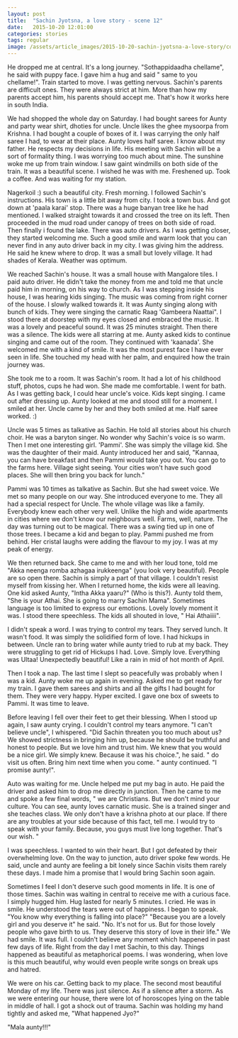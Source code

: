 ```yaml
---
layout: post
title:  "Sachin Jyotsna, a love story - scene 12"
date:   2015-10-20 12:01:00
categories: stories
tags: regular
image: /assets/article_images/2015-10-20-sachin-jyotsna-a-love-story/cover.jpg
---
```

He dropped me at central. It's a long journey. "Sothappidaadha chellame", he said with puppy face. I gave him a hug and said " same to you chellame!". Train started to move. I was getting nervous. Sachin's parents are difficult ones. They were always strict at him. More than how my parents accept him, his parents should accept me. That's how it works here in south India. 

We had shopped the whole day on Saturday. I had bought sarees for Aunty and party wear shirt, dhoties for uncle. Uncle likes the ghee mysoorpa from Krishna. I had bought a couple of boxes of it. I was carrying the only half saree I had, to wear at their place. Aunty loves half saree. I know about my father. He respects my decisions in life. His meeting with Sachin will be a sort of formality thing. I was worrying too much about mine. The sunshine woke me up from train window. I saw gaint windmills on both side of the train. It was a beautiful scene. I wished he was with me. Freshened up. Took a coffee. And was waiting for my station. 

Nagerkoil :) such a beautiful city. Fresh morning. I followed Sachin's instructions. His town is a little bit away from city. I took a town bus. And got down at 'paala karai' stop. There was a huge banyan tree like he had mentioned. I walked straight towards it and crossed the tree on its left. Then proceeded in the mud road under canopy of trees on both side of road. Then finally i found the lake. There was auto drivers. As I was getting closer, they started welcoming me. Such a good smile and warm look that you can never find in any auto driver back in my city. I was giving him the address. He said he knew where to drop. It was a small but lovely village. It had shades of Kerala. Weather was optimum. 

We reached Sachin's house. It was a small house with Mangalore tiles. I paid auto driver. He didn't take the money from me and told me that uncle paid him in morning, on his way to church. As I was stepping inside his house, I was hearing kids singing. The music was coming from right corner of the house. I slowly walked towards it. It was Aunty singing along with bunch of kids. They were singing the carnatic Raag 'Gambeera Naattai". I stood there at doorstep with my eyes closed and embraced the music. It was a lovely and peaceful sound. It was 25 minutes straight. Then there was a silence. The kids were all starring at me. Aunty asked kids to continue singing and came out of the room. They continued with 'kaanada'. She welcomed me with a kind of smile. It was the most purest face I have ever seen in life. She touched my head with her palm, and enquired how the train journey was. 

She took me to a room. It was Sachin's room. It had a lot of his childhood stuff, photos, cups he had won. She made me comfortable. I went for bath. As I was getting back, I could hear uncle's voice. Kids kept singing. I came out after dressing up. Aunty looked at me and stood still for a moment. I smiled at her. Uncle came by her and they both smiled at me. Half saree worked. :)

Uncle was 5 times as talkative as Sachin. He told all stories about his church choir. He was a baryton singer. No wonder why Sachin's voice is so warm. Then I met one interesting girl. 'Pammi'. She was simply the village kid. She was the daughter of their maid. Aunty introduced her and said, "Kannaa, you can have breakfast and then Pammi would take you out. You can go to the farms here. Village sight seeing. Your cities won't have such good places. She will then bring you back for lunch." 

Pammi was 10 times as talkative as Sachin. But she had sweet voice. We met so many people on our way. She introduced everyone to me. They all had a special respect for Uncle. The whole village was like a family. Everybody knew each other very well. Unlike the high and wide apartments in cities where we don't know our neighbours well. Farms, well, nature. The day was turning out to be magical. There was a swing tied up in one of those trees. I became a kid and began to play. Pammi pushed me from behind. Her cristal laughs were adding the flavour to my joy. I was at my peak of energy. 

We then returned back. She came to me and with her loud tone, told me "Akka neenga romba azhagaa irukkeenga" (you look very beautiful). People are so open there. Sachin is simply a part of that village. I couldn't resist myself from kissing her. When I returned home, the kids were all leaving. One kid asked Aunty, "Intha Akka yaaru?" (Who is this?). Aunty told them, "She is your Athai. She is going to marry Sachin Mama". 
Sometimes language is too limited to express our emotions. Lovely lovely moment it was. I stood there speechless. The kids all shouted in love, " Hai Athaiiii". 

I didn't speak a word. I was trying to control my tears. They served lunch. It wasn't food. It was simply the solidified form of love. I had hickups in between. Uncle ran to bring water while aunty tried to rub at my back. They were struggling to get rid of Hickups I had. Love. Simply love. Everything was Ultaa! Unexpectedly beautiful! Like a rain in mid of hot month of April. 

Then I took a nap. The last time I slept so peacefully was probably when I was a kid. Aunty woke me up again in evening. Asked me to get ready for my train. I gave them sarees and shirts and all the gifts I had bought for them. They were very happy. Hyper excited. I gave one box of sweets to Pammi. It was time to leave. 

Before leaving I fell over their feet to get their blessing. When I stood up again, I saw aunty crying. I couldn't control my tears anymore. "I can't believe uncle", I whispered. "Did Sachin threaten you too much about us? We showed strictness in bringing him up, because he should be truthful and honest to people. But we love him and trust him. We knew that you would be a nice girl. We simply knew. Because it was his choice.", he said. " do visit us often. Bring him next time when you come. " aunty continued. 
"I promise aunty!". 

Auto was waiting for me. Uncle helped me put my bag in auto. He paid the driver and asked him to drop me directly in junction. Then he came to me and spoke a few final words, " we are Christians. But we don't mind your culture. You can see, aunty loves carnatic music. She is a trained singer and she teaches class. We only don't have a krishna photo at our place. If there are any troubles at your side because of this fact, tell me. I would try to speak with your family. Because, you guys must live long together. That's our wish. " 

I was speechless. I wanted to win their heart. But I got defeated by their overwhelming love. On the way to junction, auto driver spoke few words. He said, uncle and aunty are feeling a bit lonely since Sachin visits them rarely these days. I made him a promise that I would bring Sachin soon again. 

Sometimes I feel I don't deserve such good moments in life. It is one of those times. Sachin was waiting in central to receive me with a curious face. I simply hugged him. Hug lasted for nearly 5 minutes. I cried. He was in smile. He understood the tears were out of happiness. I began to speak.
"You know why everything is falling into place?"
"Because you are a lovely girl and you deserve it" he said. 
"No. It's not for us. But for those lovely people who gave birth to us. They deserve this story of love in their life." 
We had smile. It was full. I couldn't believe any moment which happened in past few days of life. Right from the day I met Sachin, to this day. Things happened as beautiful as metaphorical poems. I was wondering, when love is this much beautiful, why would even people write songs on break ups and hatred. 

We were on his car. Getting back to my place. The second most beautiful Monday of my life. There was just silence. As if a silence after a storm. As we were entering our house, there were lot of horoscopes lying on the table in middle of hall. 
I got a shock out of trauma. Sachin was holding my hand tightly and asked me, "What happened Jyo?"




"Mala aunty!!!"

<story ends>